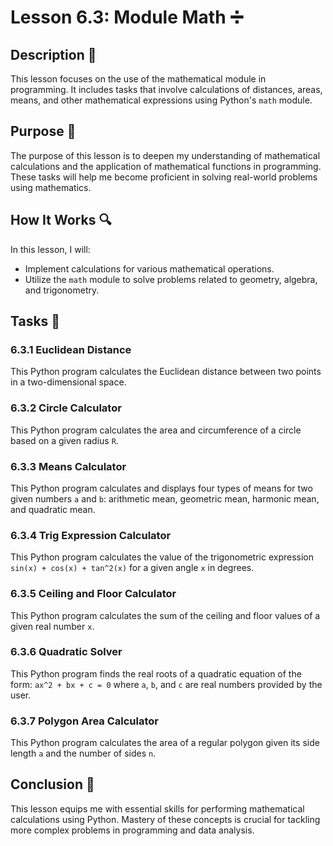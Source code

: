 # Lesson 6.3: Module Math ➗

## Description 📝
This lesson focuses on the use of the mathematical module in programming.
It includes tasks that involve calculations of distances, areas, means, and other mathematical expressions using Python's `math` module.

## Purpose 🎯
The purpose of this lesson is to deepen my understanding of mathematical calculations and the application of mathematical functions in programming. 
These tasks will help me become proficient in solving real-world problems using mathematics.

## How It Works 🔍
In this lesson, I will:
- Implement calculations for various mathematical operations.
- Utilize the `math` module to solve problems related to geometry, algebra, and trigonometry.

## Tasks 📜
### 6.3.1 Euclidean Distance
This Python program calculates the Euclidean distance between two points in a two-dimensional space.

### 6.3.2 Circle Calculator
This Python program calculates the area and circumference of a circle based on a given radius `R`.

### 6.3.3 Means Calculator
This Python program calculates and displays four types of means for two given numbers `a` and `b`: arithmetic mean, geometric mean, harmonic mean, and quadratic mean.

### 6.3.4 Trig Expression Calculator
This Python program calculates the value of the trigonometric expression `sin(x) + cos(x) + tan^2(x)` for a given angle `x` in degrees.

### 6.3.5 Ceiling and Floor Calculator
This Python program calculates the sum of the ceiling and floor values of a given real number `x`.

### 6.3.6 Quadratic Solver
This Python program finds the real roots of a quadratic equation of the form:
`ax^2 + bx + c = 0`
where `a`, `b`, and `c` are real numbers provided by the user.

### 6.3.7 Polygon Area Calculator
This Python program calculates the area of a regular polygon given its side length `a` and the number of sides `n`.

## Conclusion 🚀
This lesson equips me with essential skills for performing mathematical calculations using Python.
Mastery of these concepts is crucial for tackling more complex problems in programming and data analysis.